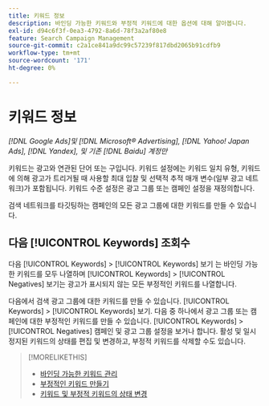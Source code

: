 ```yaml
---
title: 키워드 정보
description: 바인딩 가능한 키워드와 부정적 키워드에 대한 옵션에 대해 알아봅니다.
exl-id: d94c6f3f-0ea3-4792-8a6d-78f3a2af80e8
feature: Search Campaign Management
source-git-commit: c2a1ce841a9dc99c57239f817dbd2065b91cdfb9
workflow-type: tm+mt
source-wordcount: '171'
ht-degree: 0%

---
```


# 키워드 정보

*[!DNL Google Ads]및 [!DNL Microsoft® Advertising], [!DNL Yahoo! Japan Ads], [!DNL Yandex], 및 기존 [!DNL Baidu] 계정만*

키워드는 광고와 연관된 단어 또는 구입니다. 키워드 설정에는 키워드 일치 유형, 키워드에 의해 광고가 트리거될 때 사용할 최대 입찰 및 선택적 추적 매개 변수(일부 광고 네트워크)가 포함됩니다. 키워드 수준 설정은 광고 그룹 또는 캠페인 설정을 재정의합니다.

검색 네트워크를 타깃팅하는 캠페인의 모든 광고 그룹에 대한 키워드를 만들 수 있습니다.

## 다음 [!UICONTROL Keywords] 조회수

다음 [!UICONTROL Keywords] > [!UICONTROL Keywords] 보기 는 바인딩 가능한 키워드를 모두 나열하며 [!UICONTROL Keywords] > [!UICONTROL Negatives] 보기는 광고가 표시되지 않는 모든 부정적인 키워드를 나열합니다.

다음에서 검색 광고 그룹에 대한 키워드를 만들 수 있습니다. [!UICONTROL Keywords] > [!UICONTROL Keywords] 보기. 다음 중 하나에서 광고 그룹 또는 캠페인에 대한 부정적인 키워드를 만들 수 있습니다. [!UICONTROL Keywords] > [!UICONTROL Negatives] 캠페인 및 광고 그룹 설정을 보거나 합니다. 활성 및 일시 정지된 키워드의 상태를 편집 및 변경하고, 부정적 키워드를 삭제할 수도 있습니다.

>[!MORELIKETHIS]
>
>* [바인딩 가능한 키워드 관리](/help/search-social-commerce/campaign-management/campaigns/keyword-manage.md)
>* [부정적인 키워드 만들기](/help/search-social-commerce/campaign-management/campaigns/keyword-negative-create.md)
>* [키워드 및 부정적 키워드의 상태 변경](keyword-status-edit.md)
